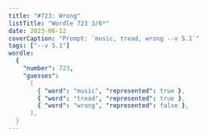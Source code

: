 ```yaml
---
title: "#723: Wrong"
listTitle: "Wordle 723 3/6*"
date: 2023-06-12
coverCaption: "Prompt: `music, tread, wrong --v 5.1`"
tags: ["--v 5.1"]
wordle:
  {
    "number": 723,
    "guesses":
      [
        { "word": "music", "represented": true },
        { "word": "tread", "represented": true },
        { "word": "wrong", "represented": false },
      ],
  }
---
```

